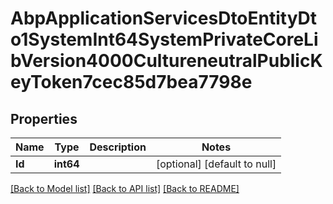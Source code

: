 # AbpApplicationServicesDtoEntityDto1SystemInt64SystemPrivateCoreLibVersion4000CultureneutralPublicKeyToken7cec85d7bea7798e

## Properties
Name | Type | Description | Notes
------------ | ------------- | ------------- | -------------
**Id** | **int64** |  | [optional] [default to null]

[[Back to Model list]](../README.md#documentation-for-models) [[Back to API list]](../README.md#documentation-for-api-endpoints) [[Back to README]](../README.md)

